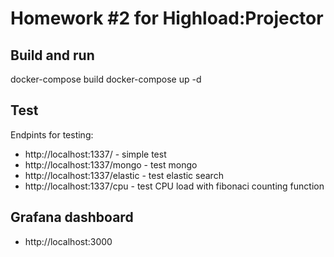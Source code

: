 # Homework #2 for Highload:Projector

## Build and run

docker-compose build
docker-compose up -d

## Test

Endpints for testing:

* http://localhost:1337/ - simple test 
* http://localhost:1337/mongo - test mongo
* http://localhost:1337/elastic - test elastic search
* http://localhost:1337/cpu - test CPU load with fibonaci counting function

## Grafana dashboard

* http://localhost:3000
